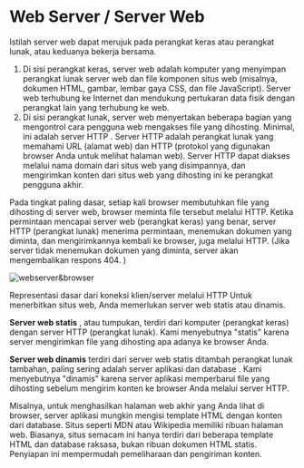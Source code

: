 # Web Server / Server Web

Istilah server web dapat merujuk pada perangkat keras atau perangkat lunak, atau keduanya bekerja bersama.

1. Di sisi perangkat keras, server web adalah komputer yang menyimpan perangkat lunak server web dan file komponen situs web (misalnya, dokumen HTML, gambar, lembar gaya CSS, dan file JavaScript). Server web terhubung ke Internet dan mendukung pertukaran data fisik dengan perangkat lain yang terhubung ke web.
2. Di sisi perangkat lunak, server web menyertakan beberapa bagian yang mengontrol cara pengguna web mengakses file yang dihosting. Minimal, ini adalah server HTTP . Server HTTP adalah perangkat lunak yang memahami URL (alamat web) dan HTTP (protokol yang digunakan browser Anda untuk melihat halaman web). Server HTTP dapat diakses melalui nama domain dari situs web yang disimpannya, dan mengirimkan konten dari situs web yang dihosting ini ke perangkat pengguna akhir.

Pada tingkat paling dasar, setiap kali browser membutuhkan file yang dihosting di server web, browser meminta file tersebut melalui HTTP. Ketika permintaan mencapai server web (perangkat keras) yang benar, server HTTP (perangkat lunak) menerima permintaan, menemukan dokumen yang diminta, dan mengirimkannya kembali ke browser, juga melalui HTTP. (Jika server tidak menemukan dokumen yang diminta, server akan mengembalikan respons 404. )

![webserver&browser](https://developer.mozilla.org/en-US/docs/Learn/Common_questions/Web_mechanics/What_is_a_web_server/web-server.svg)

Representasi dasar dari koneksi klien/server melalui HTTP
Untuk menerbitkan situs web, Anda memerlukan server web statis atau dinamis.

**Server web statis** , atau tumpukan, terdiri dari komputer (perangkat keras) dengan server HTTP (perangkat lunak). Kami menyebutnya "statis" karena server mengirimkan file yang dihosting apa adanya ke browser Anda.

**Server web dinamis** terdiri dari server web statis ditambah perangkat lunak tambahan, paling sering adalah server aplikasi dan database . Kami menyebutnya "dinamis" karena server aplikasi memperbarui file yang dihosting sebelum mengirim konten ke browser Anda melalui server HTTP.

Misalnya, untuk menghasilkan halaman web akhir yang Anda lihat di browser, server aplikasi mungkin mengisi template HTML dengan konten dari database. Situs seperti MDN atau Wikipedia memiliki ribuan halaman web. Biasanya, situs semacam ini hanya terdiri dari beberapa template HTML dan database raksasa, bukan ribuan dokumen HTML statis. Penyiapan ini mempermudah pemeliharaan dan pengiriman konten.